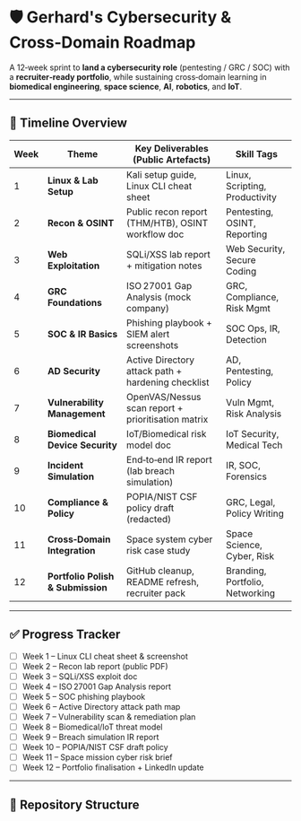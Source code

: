 # 🛡 Gerhard's Cybersecurity & Cross‑Domain Roadmap

A 12‑week sprint to **land a cybersecurity role** (pentesting / GRC / SOC) with a **recruiter‑ready portfolio**, while sustaining cross‑domain learning in **biomedical engineering**, **space science**, **AI**, **robotics**, and **IoT**.

---

## 📅 Timeline Overview

| Week | Theme | Key Deliverables (Public Artefacts) | Skill Tags |
|------|-------|--------------------------------------|------------|
| 1 | **Linux & Lab Setup** | Kali setup guide, Linux CLI cheat sheet | Linux, Scripting, Productivity |
| 2 | **Recon & OSINT** | Public recon report (THM/HTB), OSINT workflow doc | Pentesting, OSINT, Reporting |
| 3 | **Web Exploitation** | SQLi/XSS lab report + mitigation notes | Web Security, Secure Coding |
| 4 | **GRC Foundations** | ISO 27001 Gap Analysis (mock company) | GRC, Compliance, Risk Mgmt |
| 5 | **SOC & IR Basics** | Phishing playbook + SIEM alert screenshots | SOC Ops, IR, Detection |
| 6 | **AD Security** | Active Directory attack path + hardening checklist | AD, Pentesting, Policy |
| 7 | **Vulnerability Management** | OpenVAS/Nessus scan report + prioritisation matrix | Vuln Mgmt, Risk Analysis |
| 8 | **Biomedical Device Security** | IoT/Biomedical risk model doc | IoT Security, Medical Tech |
| 9 | **Incident Simulation** | End‑to‑end IR report (lab breach simulation) | IR, SOC, Forensics |
| 10 | **Compliance & Policy** | POPIA/NIST CSF policy draft (redacted) | GRC, Legal, Policy Writing |
| 11 | **Cross‑Domain Integration** | Space system cyber risk case study | Space Science, Cyber, Risk |
| 12 | **Portfolio Polish & Submission** | GitHub cleanup, README refresh, recruiter pack | Branding, Portfolio, Networking |

---

## ✅ Progress Tracker

- [ ] Week 1 – Linux CLI cheat sheet & screenshot  
- [ ] Week 2 – Recon lab report (public PDF)  
- [ ] Week 3 – SQLi/XSS exploit doc  
- [ ] Week 4 – ISO 27001 Gap Analysis report  
- [ ] Week 5 – SOC phishing playbook  
- [ ] Week 6 – Active Directory attack path map  
- [ ] Week 7 – Vulnerability scan & remediation plan  
- [ ] Week 8 – Biomedical/IoT threat model  
- [ ] Week 9 – Breach simulation IR report  
- [ ] Week 10 – POPIA/NIST CSF draft policy  
- [ ] Week 11 – Space mission cyber risk brief  
- [ ] Week 12 – Portfolio finalisation + LinkedIn update

---

## 📂 Repository Structure
